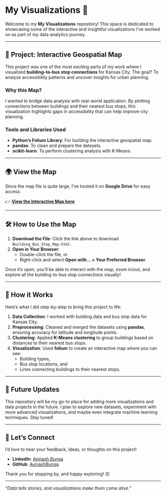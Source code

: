 # My Visualizations 🚀  

Welcome to my **My Visualizations** repository! This space is dedicated to showcasing some of the interactive and insightful visualizations I’ve worked on as part of my data analytics journey.  

---

## 📍 **Project: Interactive Geospatial Map**  

This project was one of the most exciting parts of my work where I visualized **building-to-bus stop connections** for Kansas City. The goal? To analyze accessibility patterns and uncover insights for urban planning.  

### **Why this Map?**  
I wanted to bridge data analysis with real-world application. By plotting connections between buildings and their nearest bus stops, this visualization highlights gaps in accessibility that can help improve city planning.  

### **Tools and Libraries Used**  
- **Python’s Folium Library**: For building the interactive geospatial map.  
- **pandas**: To clean and prepare the datasets.  
- **scikit-learn**: To perform clustering analysis with K-Means.  

---

## 🌍 **View the Map**  

Since the map file is quite large, I’ve hosted it on **Google Drive** for easy access:  

👉 [**View the Interactive Map here**](https://drive.google.com/file/d/1k5SWyLtTNrepQp1K4WdQ3Ufj8HhP0OPD/view?usp=sharing)  

---

## 🛠 **How to Use the Map**  

1. **Download the File**: Click the link above to download `Building_Bus_Stop_Map.html`.  
2. **Open in Your Browser**:  
   - Double-click the file, or  
   - Right-click and select **Open with... > Your Preferred Browser**.  

Once it’s open, you’ll be able to interact with the map, zoom in/out, and explore all the building-to-bus stop connections visually!  

---

## 🔧 **How it Works**  

Here’s what I did step-by-step to bring this project to life:  
1. **Data Collection**: I worked with building data and bus stop data for Kansas City.  
2. **Preprocessing**: Cleaned and merged the datasets using **pandas**, ensuring accuracy for latitude and longitude points.  
3. **Clustering**: Applied **K-Means clustering** to group buildings based on distances to their nearest bus stops.  
4. **Visualization**: Used **folium** to create an interactive map where you can see:  
   - Building types,  
   - Bus stop locations, and  
   - Lines connecting buildings to their nearest stops.  

---

## 🚀 **Future Updates**  

This repository will be my go-to place for adding more visualizations and data projects in the future. I plan to explore new datasets, experiment with more advanced visualizations, and maybe even integrate machine learning techniques. Stay tuned!  

---

## 🤝 **Let’s Connect**  

I’d love to hear your feedback, ideas, or thoughts on this project!  
- **LinkedIn**: [Avinash Bunga](www.linkedin.com/in/avinash-bunga-5532a3185)  
- **GitHub**: [AvinashBunga](https://github.com/AvinashBunga)  

Thank you for stopping by, and happy exploring! 😊  

---  
*“Data tells stories, and visualizations make them come alive.”*  

